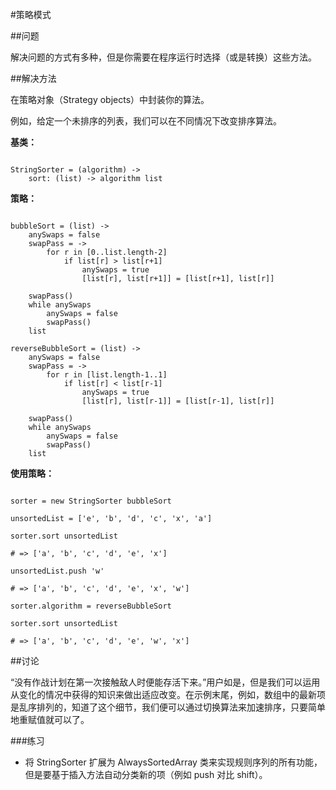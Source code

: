 #策略模式
  
##问题
  
解决问题的方式有多种，但是你需要在程序运行时选择（或是转换）这些方法。
  
##解决方法
  
在策略对象（Strategy objects）中封装你的算法。
  
例如，给定一个未排序的列表，我们可以在不同情况下改变排序算法。
  
**基类：**
<pre><code>
StringSorter = (algorithm) ->
    sort: (list) -> algorithm list
</code></pre>
  
**策略：**
<pre><code>
bubbleSort = (list) ->
    anySwaps = false
    swapPass = ->
        for r in [0..list.length-2]
            if list[r] > list[r+1]
                anySwaps = true
                [list[r], list[r+1]] = [list[r+1], list[r]]

    swapPass()
    while anySwaps
        anySwaps = false
        swapPass()
    list

reverseBubbleSort = (list) ->
    anySwaps = false
    swapPass = ->
        for r in [list.length-1..1]
            if list[r] < list[r-1]
                anySwaps = true
                [list[r], list[r-1]] = [list[r-1], list[r]]

    swapPass()
    while anySwaps
        anySwaps = false
        swapPass()
    list
</code></pre>
  
**使用策略：**
<pre><code>
sorter = new StringSorter bubbleSort

unsortedList = ['e', 'b', 'd', 'c', 'x', 'a']

sorter.sort unsortedList

# => ['a', 'b', 'c', 'd', 'e', 'x']

unsortedList.push 'w'

# => ['a', 'b', 'c', 'd', 'e', 'x', 'w']

sorter.algorithm = reverseBubbleSort

sorter.sort unsortedList

# => ['a', 'b', 'c', 'd', 'e', 'w', 'x']
</code></pre>
  
##讨论

“没有作战计划在第一次接触敌人时便能存活下来。”用户如是，但是我们可以运用从变化的情况中获得的知识来做出适应改变。在示例末尾，例如，数组中的最新项是乱序排列的，知道了这个细节，我们便可以通过切换算法来加速排序，只要简单地重赋值就可以了。
  
###练习
  

- 将 StringSorter 扩展为 AlwaysSortedArray 类来实现规则序列的所有功能，但是要基于插入方法自动分类新的项（例如 push 对比 shift）。

